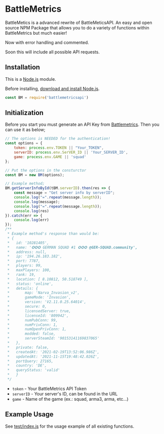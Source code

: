 # BattleMetrics

BattleMetics is a advanced rewrite of BattleMeticsAPI.
An easy and open source NPM Package that allows you to do a variety of functions within BattleMetrics but much easier!

Now with error handling and commented.

Soon this will include all possible API requests.

## Installation

This is a  [Node.js](https://nodejs.org/en/)  module.

Before installing, [download and install Node.js](https://nodejs.org/en/download/).

``` js
const BM = require('battlemetricsapi')
```


## Initialization

Before you start you must generate an API Key from [Battlemetrics](https://www.battlemetrics.com/developers).
Then you can use it as below;

``` js
// The options is NEEDED for the authentication!
const options = {
    token: process.env.TOKEN || "Your_TOKEN",
    serverID: process.env.SerVER_ID || 'Your_SERVER_ID',
    game: process.env.GAME || 'squad'
};

// Put the options in the consturctor
const BM = new BM(options);

// Example method; 
BM.getServerInfoById(tBM.serverID).then(res => {
    const message = "Get server info by serverID";
    console.log("=".repeat(message.length));
    console.log(message);
    console.log("=".repeat(message.length));
    console.log(res)
}).catch(err => {
    console.log(err)
});
/**
 * Example method's response than would be:
 * {
 *   id: '10281405',
 *   name: '✪✪✪ GERMAN SQUAD #1 ✪✪✪ @GER-SQUAD.community',
 *   address: null,
 *   ip: '194.26.183.182',
 *   port: 7787,
 *   players: 99,
 *   maxPlayers: 100,
 *   rank: 19,
 *   location: [ 8.10812, 50.518749 ],
 *   status: 'online',
 *   details: {
 *       map: 'Narva_Invasion_v2',
 *       gameMode: 'Invasion',
 *       version: 'V2.11.0.25.64014',
 *       secure: 0,
 *       licensedServer: true,
 *       licenseId: '809942',
 *       numPubConn: 99,
 *       numPrivConn: 1,
 *       numOpenPrivConn: 1,
 *       modded: false,
 *       serverSteamId: '90153141169837065'
 *   },
 *   private: false,
 *   createdAt: '2021-02-19T13:52:06.986Z',
 *   updatedAt: '2021-11-15T19:48:42.026Z',
 *   portQuery: 27165,
 *   country: 'DE',
 *   queryStatus: 'valid'
 *   }
 */
```
 * `token` - Your BattleMetrics API Token
 * `serverID` - Your server's ID, can be found in the URL
 * `game` - Name of the game (ex.: squad, arma3, arma, etc...)

## Example Usage
See [test/index.js](https://github.com/11TStudio/BattleMetrics/blob/master/test/index.js) for the usage example of all existing functions.
